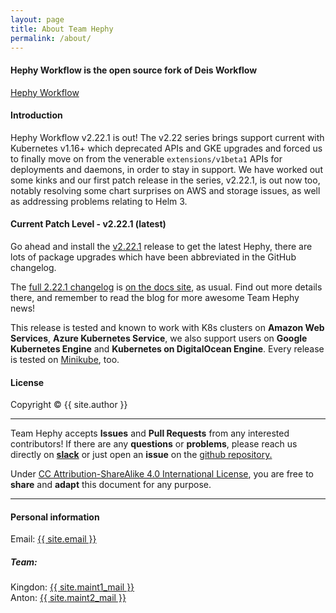 ```yaml
---
layout: page
title: About Team Hephy
permalink: /about/
---
```


#### Hephy Workflow is the open source fork of Deis Workflow

[Hephy Workflow](https://web.teamhephy.com)

#### Introduction

Hephy Workflow v2.22.1 is out! The v2.22 series brings support current with Kubernetes v1.16+
which deprecated APIs and GKE upgrades and forced us to finally move on from
the venerable `extensions/v1beta1` APIs for deployments and daemons, in order
to stay in support. We have worked out some kinks and our first patch release
in the series, v2.22.1, is out now too, notably resolving some chart surprises
on AWS and storage issues, as well as addressing problems relating to Helm 3.

#### Current Patch Level - v2.22.1 (latest)

Go ahead and install the [v2.22.1][] release to get the latest Hephy, there are
lots of package upgrades which have been abbreviated in the GitHub changelog.

The [full 2.22.1 changelog][] is [on the docs site][], as usual. Find out more
details there, and remember to read the blog for more awesome Team Hephy news!

This release is tested and known to work with K8s clusters on <b>Amazon Web Services</b>, <b>Azure Kubernetes Service</b>, we also support users on <b>Google Kubernetes Engine</b> and <b>Kubernetes on DigitalOcean Engine</b>.  Every release is tested on <a href="https://github.com/kubernetes/minikube">Minikube</a>, too.

#### License

Copyright&nbsp;&copy;&nbsp;{{ site.author }}

- - -

Team Hephy accepts <b>Issues</b> and <b>Pull Requests</b> from any interested contributors!  If there are any <b>questions</b> or <b>problems</b>, please reach us directly on <b><a href="https://slack.teamhephy.info">slack</a></b>
or just open an <b>issue</b> on the <a href="https://github.com/teamhephy/workflow">github repository.</a>

Under [CC Attribution-ShareAlike 4.0 International License](https://creativecommons.org/licenses/by-sa/4.0/), you are free to <b>share</b> and <b>adapt</b> this document for any purpose.

- - -

#### Personal information

Email: <a href="mailto:{{ site.email }}">{{ site.email }}</a>

##### Team:

Kingdon: <a href="mailto:{{ site.maint1_mail }}">{{ site.maint1_mail }}</a><br/>
Anton: <a href="mailto:{{ site.maint2_mail }}">{{ site.maint2_mail }}</a>

[on the docs site]: https://docs.teamhephy.com/changelogs/v2.22.1/
[full 2.22.1 changelog]: https://github.com/teamhephy/workflow/blob/master/src/changelogs/v2.22.1.md
[2.22.0 changelog]: https://docs.teamhephy.com/changelogs/v2.22.0/
[v2.22.1]: https://github.com/teamhephy/workflow/releases/tag/v2.22.1
[v2.22.0]: https://github.com/teamhephy/workflow/releases/tag/v2.22.0
[v2.21.6]: https://github.com/teamhephy/workflow/releases/tag/v2.21.6
[v2.21.5]: https://github.com/teamhephy/workflow/releases/tag/v2.21.5
[v2.21.4]: https://github.com/teamhephy/workflow/releases/tag/v2.21.4
[v2.21.3]: https://github.com/teamhephy/workflow/releases/tag/v2.21.3
[v2.21.0]: https://github.com/teamhephy/workflow/releases/tag/v2.21.0
[v2.20.2]: https://github.com/teamhephy/workflow/releases/tag/v2.20.2
[v2.20.1]: https://github.com/teamhephy/workflow/releases/tag/v2.20.1
[v2.20.0]: https://github.com/teamhephy/workflow/releases/tag/v2.20.0
[v2.19.4]: https://github.com/teamhephy/workflow/releases/tag/v2.19.4
[This is a bug]: /blog/posts/announcements/release-v2-20-1-postmortem#description-of-the-bug
[take special steps]: /blog/posts/announcements/rollback-v2-20-1-v2-20-0-controller-GKE-bug#the-fallout-from-automatic-upgrading-of-platform-database
[read this blog post for details]: /blog/posts/announcements/rollback-v2-20-1-v2-20-0-controller-GKE-bug
